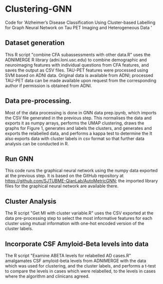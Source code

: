 # Clustering-GNN
 Code for 'Alzheimer’s Disease Classification Using Cluster-based Labelling for Graph Neural Network on Tau PET Imaging and Heterogeneous Data '

## Dataset generation
This R script "combine CFA subassessments with other data.R" uses the ADNIMERGE R library (adni.loni.usc.edu) to combine demographic and neuroimaging features with individual questions from CFA features, and saves the output as CSV files. TAU-PET features were processed using SVM based on ADNI data. Original data is available from ADNI; processed TAU-PET data can be made available upon request from the corresponding author if permission is obtained from ADNI. 

## Data pre-processing. 
Most of the data processing is done in GNN data prep.ipynb, which imports the CSV file generated in the previous step.  This normalises the data and exports it as numpy arrays, performs the UMAP clustering, draws the graphs for Figure 1, generates and labels the clusters, and generates and exports the relabelled data, and performs a kappa test to determine the It also exports data with cluster labels in csv format so that further data analysis can be conducted in R.

## Run GNN
This code runs the graphical neural network using the numpy data exported at the previous step. It is based on the GitHub repository at https://github.com/SJTUBME-QianLab/AutoMetricGNN;  the imported library files for the graphical neural network are available there. 

## Cluster Analysis
The R script "Get MI with cluster variable.R" uses the CSV exported at the data pre-processing step to select the most informative features for each cluster using mutual information with one-hot encoded version of the cluster labels. 

## Incorporate CSF Amyloid-Beta levels into data
The R script "Examine ABETA levels for relabelled AD cases.R" amalgamates CSF amyloid-beta levels from ADNIMERGE with the data which was used for clustering, and the cluster labels, and performs a t-test to compare the levels in cases which were relabelled,  to the levels in cases where the algorithm and clinicans agreed.  

